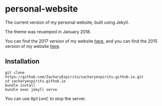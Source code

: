 # personal-website
The current version of my personal website, built using Jekyll.

The theme was revamped in January 2018. 

You can find the 2017 version of my website [here](https://github.com/ZacharyEspiritu/2017-website), and you can find the 2015 version of my website [here](https://github.com/ZacharyEspiritu/2015-website).

## Installation

```console
git clone https://github.com/ZacharyEspiritu/zacharyespiritu.github.io.git
cd zacharyespiritu.github.io
bundle install
bundle exec jekyll serve
```

You can use <kbd>Option</kbd><kbd>C</kbd> to stop the server.
